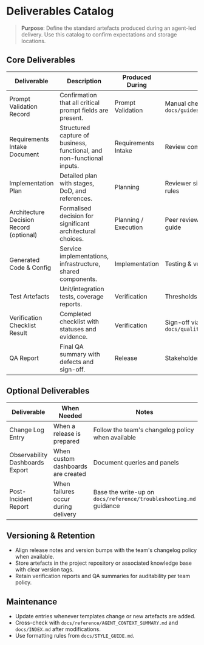 # Deliverables Catalog

> **Purpose**: Define the standard artefacts produced during an agent-led delivery. Use this catalog to confirm expectations and storage locations.

## Core Deliverables

| Deliverable | Description | Produced During | Validation Method | Storage / Path | Source Template |
|-------------|-------------|-----------------|-------------------|----------------|-----------------|
| Prompt Validation Record | Confirmation that all critical prompt fields are present. | Prompt Validation | Manual check per `docs/guides/PROMPT_VALIDATION_GUIDE.md` | Include in Requirements Intake notes | `docs/guides/PROMPT_VALIDATION_GUIDE.md` |
| Requirements Intake Document | Structured capture of business, functional, and non-functional inputs. | Requirements Intake | Review completeness vs. template | Project docs (e.g., `artifacts/requirements/`) | `docs/guides/REQUIREMENTS_INTAKE_TEMPLATE.md` |
| Implementation Plan | Detailed plan with stages, DoD, and references. | Planning | Reviewer sign-off, alignment with architecture rules | Project docs (e.g., `artifacts/plans/`) | `docs/guides/IMPLEMENTATION_PLAN_TEMPLATE.md` |
| Architecture Decision Record (optional) | Formalised decision for significant architectural choices. | Planning / Execution | Peer review, compliance with architecture guide | Project docs (e.g., `artifacts/adr/`) | `docs/reference/ARCHITECTURE_DECISION_LOG_TEMPLATE.md` |
| Generated Code & Config | Service implementations, infrastructure, shared components. | Implementation | Testing & verification gates | Application repository (`src/`, configs) | Framework rules |
| Test Artefacts | Unit/integration tests, coverage reports. | Verification | Thresholds in `docs/atomic/testing/` | `htmlcov/`, `coverage.xml`, CI artefacts | Testing standards |
| Verification Checklist Result | Completed checklist with statuses and evidence. | Verification | Sign-off via `docs/quality/AGENT_VERIFICATION_CHECKLIST.md` | `artifacts/reports/verification-checklist.md` | `docs/quality/AGENT_VERIFICATION_CHECKLIST.md` |
| QA Report | Final QA summary with defects and sign-off. | Release | Stakeholder approval | `artifacts/reports/qa-report.md` | `docs/quality/QA_REPORT_TEMPLATE.md` |

## Optional Deliverables

| Deliverable | When Needed | Notes |
|-------------|-------------|-------|
| Change Log Entry | When a release is prepared | Follow the team's changelog policy when available |
| Observability Dashboards Export | When custom dashboards are created | Document queries and panels |
| Post-Incident Report | When failures occur during delivery | Base the write-up on `docs/reference/troubleshooting.md` guidance |

## Versioning & Retention

- Align release notes and version bumps with the team's changelog policy when available.
- Store artefacts in the project repository or associated knowledge base with clear version tags.
- Retain verification reports and QA summaries for auditability per team policy.

## Maintenance

- Update entries whenever templates change or new artefacts are added.
- Cross-check with `docs/reference/AGENT_CONTEXT_SUMMARY.md` and `docs/INDEX.md` after modifications.
- Use formatting rules from `docs/STYLE_GUIDE.md`.
